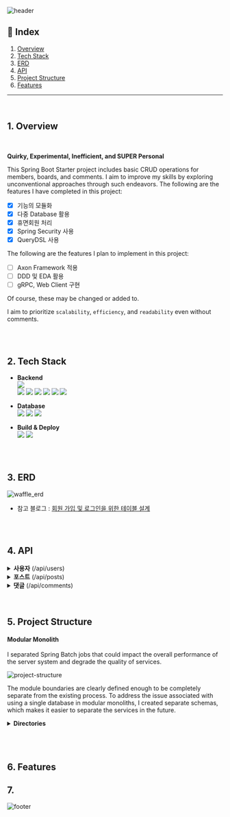 ![header](https://capsule-render.vercel.app/api?type=rect&color=timeAuto&section=header&text=Urban-Waffle&height=60&fontSize=40)


## 📑 Index

1. [Overview](#Overview)
2. [Tech Stack](#Tech-Stack)
3. [ERD](#ERD)
4. [API](#API)
5. [Project Structure](#Project-Structure)
6. [Features](#Features)


---

<br />

## 1. Overview

<br />

**Quirky, Experimental, Inefficient, and SUPER Personal**

This Spring Boot Starter project includes basic CRUD operations for members, boards, and comments. I aim to improve my skills by exploring unconventional approaches through such endeavors.
The following are the features I have completed in this project:

+ [x] 기능의 모듈화
+ [x] 다중 Database 활용
+ [x] 휴면회원 처리
+ [x] Spring Security 사용
+ [x] QueryDSL 사용

The following are the features I plan to implement in this project:

+ [ ] Axon Framework 적용
+ [ ] DDD 및 EDA 활용
+ [ ] gRPC, Web Client 구현

Of course, these may be changed or added to.

I aim to prioritize <code>scalability</code>, <code>efficiency</code>, and <code>readability</code> even without comments.  




<br />


<br />


## 2. Tech Stack


- **Backend**  
  <img src="https://img.shields.io/badge/JAVA-orange?style=flat&logo=JAVA&logoColor=white">  
  <img src="https://img.shields.io/badge/Spring Boot-6DB33F?style=square&logo=Spring Boot&logoColor=white&color=6DB33F">
  <img src="https://img.shields.io/badge/Spring Security-6DB33F?style=square&logo=Spring Security&logoColor=white">
  <img src="https://img.shields.io/badge/JSON Web Tokens-000000?style=square&logo=JSON Web Tokens&logoColor=white">
  <img src="https://img.shields.io/badge/Spring Data JPA-6DB33F?style=square&logo=JPA&logoColor=white">
  <img src="https://img.shields.io/badge/Spring Batch-6DB33F?style=square&logo=JPA&logoColor=white">
  <img src="https://img.shields.io/badge/QueryDSL-0081CC?style=square&logo=QueryDSL&logoColor=white">



- **Database**  
  <img src="https://img.shields.io/badge/MySQL-4479A1.svg?style=square&logo=MySQL&logoColor=white">
  <img src="https://img.shields.io/badge/Redis-DC382D?style=square&logo=Redis&logoColor=white">
  <img src="https://img.shields.io/badge/AWS S3-569A31?style=square&logo=amazons3&logoColor=white">



- **Build & Deploy**  
  <img src="https://img.shields.io/badge/Gradle-02303A?style=square&logo=Gradle&logoColor=white">
  <img src="https://img.shields.io/badge/Amazon AWS-232F3E?style=square&logo=Amazon AWS&logoColor=white">



<br />


<br />


## 3. ERD

![waffle_erd](https://github.com/zincum30/urban-waffle/assets/115124708/4c8e58a4-891b-489a-b196-5af1c4478d46)

- 참고 블로그 : [회원 가입 및 로그인을 위한 테이블 설계](https://rastalion.dev/%ed%9a%8c%ec%9b%90-%ea%b0%80%ec%9e%85-%eb%b0%8f-%eb%a1%9c%ea%b7%b8%ec%9d%b8%ec%9d%84-%ec%9c%84%ed%95%9c-%ed%85%8c%ec%9d%b4%eb%b8%94-%ec%84%a4%ea%b3%84/)



<br />


<br />

## 4. API


<details>
<summary><b>사용자</b> (/api/users)</summary>

| Method |             End Point             | Description |  
|:------:|:---------------------------------:|:-----------:|
|  POST  |               /join               |    회원가입     |
|  GET   |        /join?email={email}        |  이메일 중복 확인  |
|  POST  |              /login               |     로그인     |
|  POST  |          /help/password           |   비밀번호 찾기   |
|  GET   | /help/certification?email={email} | 본인 인증 메일 발송 |
|  POST  |        /help/cergification        |  인증 번호 확인   |
|  GET   |            /{nickname}            |   프로필 정보    |
|  PUT   |         /{nickname}/image         | 프로필 이미지 변경  |
|  PUT   |            /{nickname}            |   닉네임 변경    |
|  GET   |    /{user}?nickname={nickname}    |  닉네임 중복 확인  |
|  POST  |         /{user}/security          |   비밀번호 변경   |
| DELETE |              /{user}              |     탈퇴      |
</details>

<details>
<summary><b>포스트</b> (/api/posts)</summary>

| Method |   End Point   | Description |  
|:------:|:-------------:|:-----------:|
|  POST  |    /draft     |   포스트 작성    |
|  POST  | /{post}/image |   이미지 업로드   |
|  POST  |    /{post}    |   포스트 저장    |
|  PUT   |    /{post}    |   포스트 수정    |
| DELETE | /{post}/image |   이미지 삭제    |
| DELETE |    /{post}    |   포스트 삭제    |
|  GET   |               |  전체 포스트 목록  |
|  GET   |    /{post}    |  포스트 불러오기   |


</details>

<details>
<summary><b>댓글</b> (/api/comments)</summary>

| Method |        End Point        | Description |  
|:------:|:-----------------------:|:-----------:|
|  POST  |         /{post}         |    댓글 생성    |
|  PUT   |       /{comment}        |    댓글 수정    |
| DELETE |       /{comment}        |    댓글 삭제    |
|  POST  |     {comment}/reply     |   대댓글 작성    |
|  PUT   | {comment}?reply={reply} |   대댓글 수정    |
| DELETE | {comment}?reply={reply} |   대댓글 삭제    |
|  GET   |         /{post}         |  전체 댓글 목록   |
|  GET   |    /{comment}/reply     |  전체 대댓글 목록  |
</details>



<br/>

<br/>

## 5. Project Structure


#### Modular Monolith

I separated Spring Batch jobs that could impact the overall performance of the server system and degrade the quality of services.  

![project-structure](https://github.com/zincum30/urban-waffle/assets/115124708/c0fb090e-3b17-49c5-ba89-f5274b675d99)

The module boundaries are clearly defined enough to be completely separate from the existing process.
To address the issue associated with using a single database in modular monoliths, I created separate schemas, which makes it easier to separate the services in the future.

<details>
<summary><b>Directories</b> </summary>
</details>
<br />

<br />

<br />




## 6. Features


## 7. 



![footer](https://capsule-render.vercel.app/api?type=waving&&color=timeAuto&section=footer)

